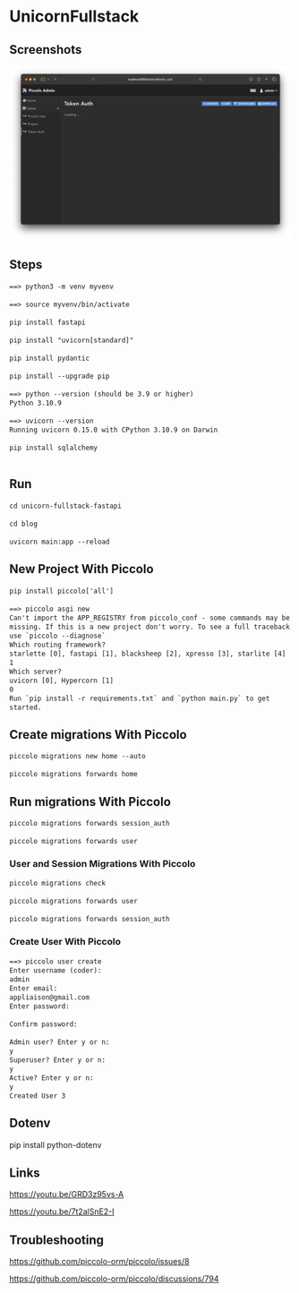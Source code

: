 # UnicornFullstack


## Screenshots


<img src="https://github.com/arunabhdas/unicorn-fullstack/blob/main/screenshots/screenshot_5.png" width="720"/>

## Steps

```
==> python3 -m venv myvenv

==> source myvenv/bin/activate

pip install fastapi

pip install "uvicorn[standard]"

pip install pydantic

pip install --upgrade pip

==> python --version (should be 3.9 or higher)
Python 3.10.9

==> uvicorn --version
Running uvicorn 0.15.0 with CPython 3.10.9 on Darwin

pip install sqlalchemy


```


## Run

```
cd unicorn-fullstack-fastapi

cd blog

uvicorn main:app --reload

```

## New Project With Piccolo

```
pip install piccolo['all']

==> piccolo asgi new
Can't import the APP_REGISTRY from piccolo_conf - some commands may be missing. If this is a new project don't worry. To see a full traceback use `piccolo --diagnose`
Which routing framework?
starlette [0], fastapi [1], blacksheep [2], xpresso [3], starlite [4]
1
Which server?
uvicorn [0], Hypercorn [1]
0
Run `pip install -r requirements.txt` and `python main.py` to get started.

```
## Create migrations With Piccolo

```
piccolo migrations new home --auto

piccolo migrations forwards home

```

## Run migrations With Piccolo

```
piccolo migrations forwards session_auth

piccolo migrations forwards user

```
### User and Session Migrations With Piccolo

```
piccolo migrations check

piccolo migrations forwards user

piccolo migrations forwards session_auth

```


### Create User With Piccolo

```
==> piccolo user create
Enter username (coder):
admin
Enter email:
appliaison@gmail.com
Enter password:

Confirm password:

Admin user? Enter y or n:
y
Superuser? Enter y or n:
y
Active? Enter y or n:
y
Created User 3
```



## Dotenv

pip install python-dotenv

## Links

https://youtu.be/GRD3z95vs-A


https://youtu.be/7t2alSnE2-I


## Troubleshooting

https://github.com/piccolo-orm/piccolo/issues/8

https://github.com/piccolo-orm/piccolo/discussions/794
